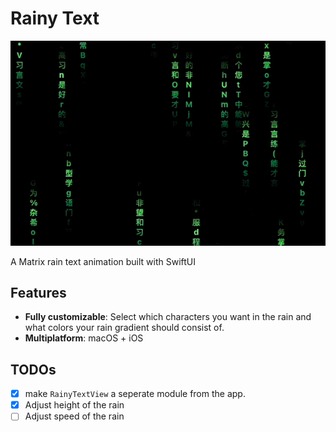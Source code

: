# Rainy Text
![rainy-text](images/rainy-text.gif)

A Matrix rain text animation built with SwiftUI

## Features
* **Fully customizable**: Select which characters you want in the rain and what colors your rain gradient should consist of.
* **Multiplatform**: macOS + iOS

## TODOs
- [X] make `RainyTextView` a seperate module from the app.
- [X] Adjust height of the rain
- [ ] Adjust speed of the rain
